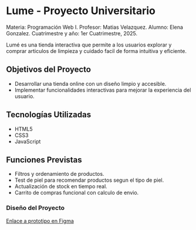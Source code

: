 # Lume - Proyecto Universitario
Materia: Programación Web I.
Profesor: Matias Velazquez.
Alumno: Elena Gonzalez.
Cuatrimestre y año: 1er Cuatrimestre, 2025.

Lumé es una tienda interactiva que permite a los usuarios explorar y comprar articulos de limpieza y cuidado facil de forma intuitiva y eficiente.

## Objetivos del Proyecto
- Desarrollar una tienda online con un diseño limpio y accesible.
- Implementar funcionalidades interactivas para mejorar la experiencia del usuario.

## Tecnologías Utilizadas
- HTML5
- CSS3
- JavaScript

## Funciones Previstas
- Filtros y ordenamiento de productos.
- Test de piel para recomendar productos segun el tipo de piel.
- Actualización de stock en tiempo real.
- Carrito de compras funcional con calculo de envio.

### Diseño del Proyecto
[Enlace a prototipo en Figma](https://www.figma.com/proto/1DMyZEDTDHlGbTCQqbJ9tt/Untitled?node-id=1-2&t=brRzXRsrkXOl9VWp-1&scaling=scale-down&content-scaling=fixed&page-id=0%3A1&starting-point-node-id=1%3A2)
